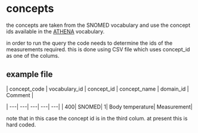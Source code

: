 # concepts

the concepts are taken from the SNOMED vocabulary and use the concept ids available in the [ATHENA](https://athena.ohdsi.org/search-terms/start) vocabulary.

in order to run the query the code needs to determine the ids of the measurements required. this is done using CSV file which uses concept_id as one of the colums.

## example file

| concept_code | vocabulary_id | concept_id | concept_name | domain_id | Comment |

| ---| ---| ---| ---| ---|
| 400| SNOMED| 1| Body temperature| Measurement| 

note that in this case the concept id is in the third colum. at present this is hard coded.